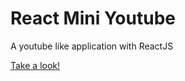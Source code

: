 # React Mini Youtube

A youtube like application with ReactJS

[Take a look!](https://jrmatos.github.io/react-mini-youtube/)
